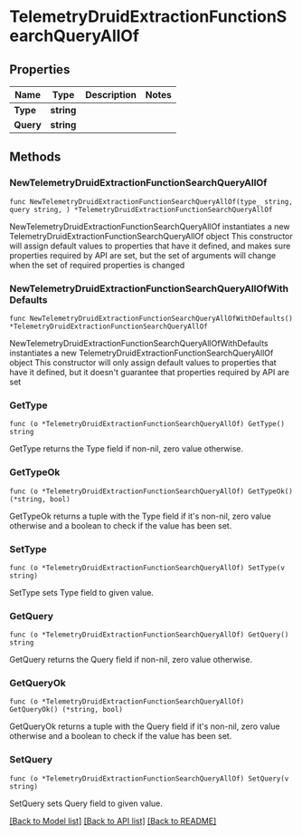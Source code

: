 # TelemetryDruidExtractionFunctionSearchQueryAllOf

## Properties

Name | Type | Description | Notes
------------ | ------------- | ------------- | -------------
**Type** | **string** |  | 
**Query** | **string** |  | 

## Methods

### NewTelemetryDruidExtractionFunctionSearchQueryAllOf

`func NewTelemetryDruidExtractionFunctionSearchQueryAllOf(type_ string, query string, ) *TelemetryDruidExtractionFunctionSearchQueryAllOf`

NewTelemetryDruidExtractionFunctionSearchQueryAllOf instantiates a new TelemetryDruidExtractionFunctionSearchQueryAllOf object
This constructor will assign default values to properties that have it defined,
and makes sure properties required by API are set, but the set of arguments
will change when the set of required properties is changed

### NewTelemetryDruidExtractionFunctionSearchQueryAllOfWithDefaults

`func NewTelemetryDruidExtractionFunctionSearchQueryAllOfWithDefaults() *TelemetryDruidExtractionFunctionSearchQueryAllOf`

NewTelemetryDruidExtractionFunctionSearchQueryAllOfWithDefaults instantiates a new TelemetryDruidExtractionFunctionSearchQueryAllOf object
This constructor will only assign default values to properties that have it defined,
but it doesn't guarantee that properties required by API are set

### GetType

`func (o *TelemetryDruidExtractionFunctionSearchQueryAllOf) GetType() string`

GetType returns the Type field if non-nil, zero value otherwise.

### GetTypeOk

`func (o *TelemetryDruidExtractionFunctionSearchQueryAllOf) GetTypeOk() (*string, bool)`

GetTypeOk returns a tuple with the Type field if it's non-nil, zero value otherwise
and a boolean to check if the value has been set.

### SetType

`func (o *TelemetryDruidExtractionFunctionSearchQueryAllOf) SetType(v string)`

SetType sets Type field to given value.


### GetQuery

`func (o *TelemetryDruidExtractionFunctionSearchQueryAllOf) GetQuery() string`

GetQuery returns the Query field if non-nil, zero value otherwise.

### GetQueryOk

`func (o *TelemetryDruidExtractionFunctionSearchQueryAllOf) GetQueryOk() (*string, bool)`

GetQueryOk returns a tuple with the Query field if it's non-nil, zero value otherwise
and a boolean to check if the value has been set.

### SetQuery

`func (o *TelemetryDruidExtractionFunctionSearchQueryAllOf) SetQuery(v string)`

SetQuery sets Query field to given value.



[[Back to Model list]](../README.md#documentation-for-models) [[Back to API list]](../README.md#documentation-for-api-endpoints) [[Back to README]](../README.md)


